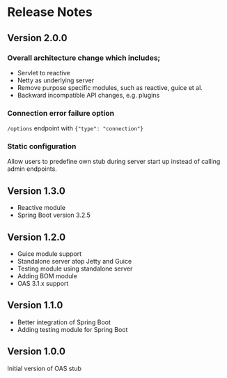 Release Notes
=============


Version 2.0.0
---

### Overall architecture change which includes;
- Servlet to reactive
- Netty as underlying server
- Remove purpose specific modules, such as reactive, guice et al.
- Backward incompatible API changes, e.g. plugins

### Connection error failure option
`/options` endpoint with `{"type": "connection"}`

### Static configuration
Allow users to predefine own stub during server start up
instead of calling admin endpoints.

Version 1.3.0
---

- Reactive module
- Spring Boot version 3.2.5 

Version 1.2.0
---

- Guice module support
- Standalone server atop Jetty and Guice
- Testing module using standalone server
- Adding BOM module
- OAS 3.1.x support

Version 1.1.0
---

- Better integration of Spring Boot
- Adding testing module for Spring Boot

Version 1.0.0
---

Initial version of OAS stub